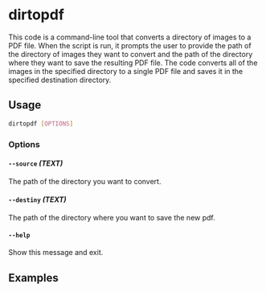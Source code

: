 # dirtopdf

This code is a command-line tool that converts a directory of images to a PDF file. When the script is run, it prompts the user to provide the path of the directory of images they want to convert and the path of the directory where they want to save the resulting PDF file. The code converts all of the images in the specified directory to a single PDF file and saves it in the specified destination directory.

## Usage

```bash
dirtopdf [OPTIONS]
```

### Options

#### `--source` *(TEXT)*

The path of the directory you want to convert.

#### `--destiny` *(TEXT)*

The path of the directory where you want to save the new pdf.

#### `--help`

Show this message and exit.

## Examples
